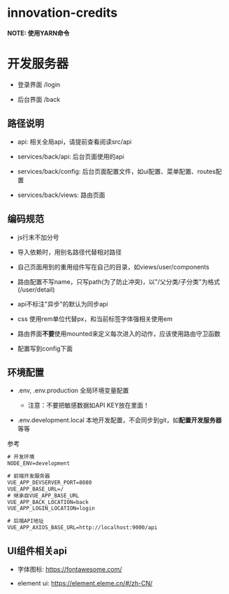 # innovation-credits

**NOTE: 使用YARN命令**

# 开发服务器

- 登录界面 /login

- 后台界面 /back


## 路径说明

- api: 相关全局api，请提前查看阅读src/api

- services/back/api: 后台页面使用的api

- services/back/config: 后台页面配置文件，如ui配置、菜单配置、routes配置

- services/back/views: 路由页面

## 编码规范

- js行末不加分号

- 导入依赖时，用别名路径代替相对路径

- 自己页面用到的重用组件写在自己的目录，如views/user/components

- 路由配置不写name，只写path(为了防止冲突)，以"/父分类/子分类"为格式(/user/detail)

- api不标注"异步"的默认为同步api

- css 使用rem单位代替px，和当前标签字体强相关使用em

- 路由界面**不要**使用mounted来定义每次进入的动作，应该使用路由守卫函数

- 配置写到config下面


## 环境配置

- .env, .env.production 全局环境变量配置
  - 注意：不要把敏感数据如API KEY放在里面！

- .env.development.local 本地开发配置，不会同步到git，如**配置开发服务器**等等

参考
```txt
# 开发环境
NODE_ENV=development

# 前端开发服务器
VUE_APP_DEVSERVER_PORT=8080
VUE_APP_BASE_URL=/
# 继承自VUE_APP_BASE_URL
VUE_APP_BACK_LOCATION=back
VUE_APP_LOGIN_LOCATION=login

# 后端API地址
VUE_APP_AXIOS_BASE_URL=http://localhost:9000/api
```

## UI组件相关api

- 字体图标: https://fontawesome.com/

- element ui: https://element.eleme.cn/#/zh-CN/